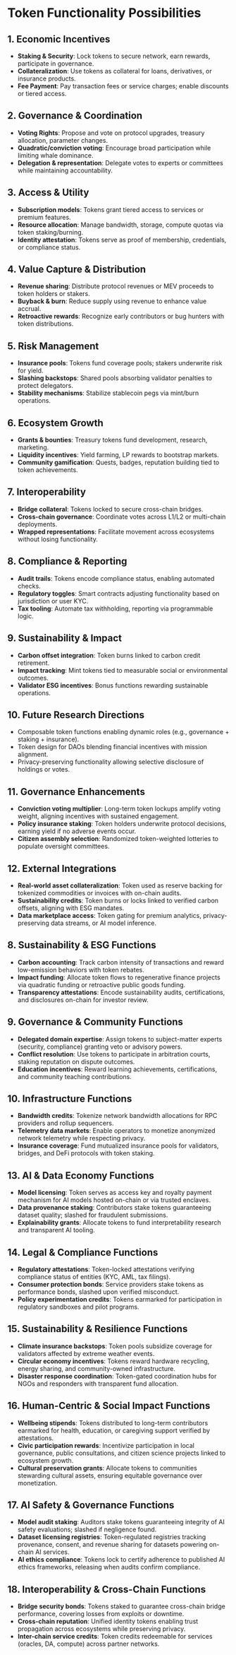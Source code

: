 # Token Functionality Possibilities

## 1. Economic Incentives
- **Staking & Security**: Lock tokens to secure network, earn rewards, participate in governance.
- **Collateralization**: Use tokens as collateral for loans, derivatives, or insurance products.
- **Fee Payment**: Pay transaction fees or service charges; enable discounts or tiered access.

## 2. Governance & Coordination
- **Voting Rights**: Propose and vote on protocol upgrades, treasury allocation, parameter changes.
- **Quadratic/conviction voting**: Encourage broad participation while limiting whale dominance.
- **Delegation & representation**: Delegate votes to experts or committees while maintaining accountability.

## 3. Access & Utility
- **Subscription models**: Tokens grant tiered access to services or premium features.
- **Resource allocation**: Manage bandwidth, storage, compute quotas via token staking/burning.
- **Identity attestation**: Tokens serve as proof of membership, credentials, or compliance status.

## 4. Value Capture & Distribution
- **Revenue sharing**: Distribute protocol revenues or MEV proceeds to token holders or stakers.
- **Buyback & burn**: Reduce supply using revenue to enhance value accrual.
- **Retroactive rewards**: Recognize early contributors or bug hunters with token distributions.

## 5. Risk Management
- **Insurance pools**: Tokens fund coverage pools; stakers underwrite risk for yield.
- **Slashing backstops**: Shared pools absorbing validator penalties to protect delegators.
- **Stability mechanisms**: Stabilize stablecoin pegs via mint/burn operations.

## 6. Ecosystem Growth
- **Grants & bounties**: Treasury tokens fund development, research, marketing.
- **Liquidity incentives**: Yield farming, LP rewards to bootstrap markets.
- **Community gamification**: Quests, badges, reputation building tied to token achievements.

## 7. Interoperability
- **Bridge collateral**: Tokens locked to secure cross-chain bridges.
- **Cross-chain governance**: Coordinate votes across L1/L2 or multi-chain deployments.
- **Wrapped representations**: Facilitate movement across ecosystems without losing functionality.

## 8. Compliance & Reporting
- **Audit trails**: Tokens encode compliance status, enabling automated checks.
- **Regulatory toggles**: Smart contracts adjusting functionality based on jurisdiction or user KYC.
- **Tax tooling**: Automate tax withholding, reporting via programmable logic.

## 9. Sustainability & Impact
- **Carbon offset integration**: Token burns linked to carbon credit retirement.
- **Impact tracking**: Mint tokens tied to measurable social or environmental outcomes.
- **Validator ESG incentives**: Bonus functions rewarding sustainable operations.

## 10. Future Research Directions
- Composable token functions enabling dynamic roles (e.g., governance + staking + insurance).
- Token design for DAOs blending financial incentives with mission alignment.
- Privacy-preserving functionality allowing selective disclosure of holdings or votes.

## 11. Governance Enhancements
- **Conviction voting multiplier**: Long-term token lockups amplify voting weight, aligning incentives with sustained engagement.
- **Policy insurance staking**: Token holders underwrite protocol decisions, earning yield if no adverse events occur.
- **Citizen assembly selection**: Randomized token-weighted lotteries to populate oversight committees.

## 12. External Integrations
- **Real-world asset collateralization**: Token used as reserve backing for tokenized commodities or invoices with on-chain audits.
- **Sustainability credits**: Token burns or locks linked to verified carbon offsets, aligning with ESG mandates.
- **Data marketplace access**: Token gating for premium analytics, privacy-preserving data streams, or AI model inference.
## 8. Sustainability & ESG Functions
- **Carbon accounting**: Track carbon intensity of transactions and reward low-emission behaviors with token rebates.
- **Impact funding**: Allocate token flows to regenerative finance projects via quadratic funding or retroactive public goods funding.
- **Transparency attestations**: Encode sustainability audits, certifications, and disclosures on-chain for investor review.

## 9. Governance & Community Functions
- **Delegated domain expertise**: Assign tokens to subject-matter experts (security, compliance) granting veto or advisory powers.
- **Conflict resolution**: Use tokens to participate in arbitration courts, staking reputation on dispute outcomes.
- **Education incentives**: Reward learning achievements, certifications, and community teaching contributions.

## 10. Infrastructure Functions
- **Bandwidth credits**: Tokenize network bandwidth allocations for RPC providers and rollup sequencers.
- **Telemetry data markets**: Enable operators to monetize anonymized network telemetry while respecting privacy.
- **Insurance coverage**: Fund mutualized insurance pools for validators, bridges, and DeFi protocols with token staking.

## 13. AI & Data Economy Functions
- **Model licensing**: Token serves as access key and royalty payment mechanism for AI models hosted on-chain or via trusted enclaves.
- **Data provenance staking**: Contributors stake tokens guaranteeing dataset quality; slashed for fraudulent submissions.
- **Explainability grants**: Allocate tokens to fund interpretability research and transparent AI tooling.

## 14. Legal & Compliance Functions
- **Regulatory attestations**: Token-locked attestations verifying compliance status of entities (KYC, AML, tax filings).
- **Consumer protection bonds**: Service providers stake tokens as performance bonds, slashed upon verified misconduct.
- **Policy experimentation credits**: Tokens earmarked for participation in regulatory sandboxes and pilot programs.

## 15. Sustainability & Resilience Functions
- **Climate insurance backstops**: Token pools subsidize coverage for validators affected by extreme weather events.
- **Circular economy incentives**: Tokens reward hardware recycling, energy sharing, and community-owned infrastructure.
- **Disaster response coordination**: Token-gated coordination hubs for NGOs and responders with transparent fund allocation.

## 16. Human-Centric & Social Impact Functions
- **Wellbeing stipends**: Tokens distributed to long-term contributors earmarked for health, education, or caregiving support verified by attestations.
- **Civic participation rewards**: Incentivize participation in local governance, public consultations, and citizen science projects linked to ecosystem growth.
- **Cultural preservation grants**: Allocate tokens to communities stewarding cultural assets, ensuring equitable governance over monetization.

## 17. AI Safety & Governance Functions
- **Model audit staking**: Auditors stake tokens guaranteeing integrity of AI safety evaluations; slashed if negligence found.
- **Dataset licensing registries**: Token-regulated registries tracking provenance, consent, and revenue sharing for datasets powering on-chain AI services.
- **AI ethics compliance**: Tokens lock to certify adherence to published AI ethics frameworks, releasing when audits confirm compliance.

## 18. Interoperability & Cross-Chain Functions
- **Bridge security bonds**: Tokens staked to guarantee cross-chain bridge performance, covering losses from exploits or downtime.
- **Cross-chain reputation**: Unified identity tokens enabling trust propagation across ecosystems while preserving privacy.
- **Inter-chain service credits**: Token credits redeemable for services (oracles, DA, compute) across partner networks.
